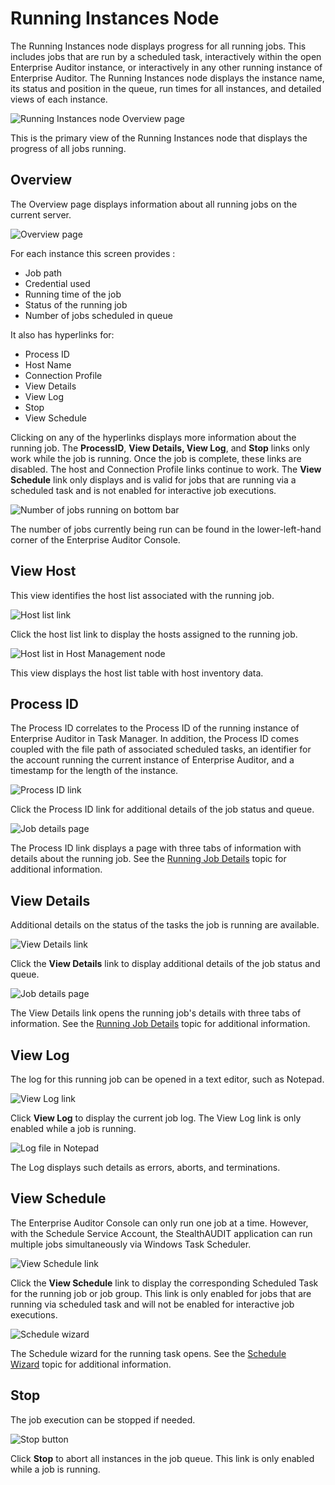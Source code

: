# Running Instances Node

The Running Instances node displays progress for all running jobs. This includes jobs that are run
by a scheduled task, interactively within the open Enterprise Auditor instance, or interactively in
any other running instance of Enterprise Auditor. The Running Instances node displays the instance
name, its status and position in the queue, run times for all instances, and detailed views of each
instance.

![Running Instances node Overview page](/img/versioned_docs/accessanalyzer_11.6/accessanalyzer/admin/runninginstances/overviewpage.webp)

This is the primary view of the Running Instances node that displays the progress of all jobs
running.

## Overview

The Overview page displays information about all running jobs on the current server.

![Overview page](/img/versioned_docs/accessanalyzer_11.6/accessanalyzer/admin/runninginstances/overview.webp)

For each instance this screen provides :

- Job path
- Credential used
- Running time of the job
- Status of the running job
- Number of jobs scheduled in queue

It also has hyperlinks for:

- Process ID
- Host Name
- Connection Profile
- View Details
- View Log
- Stop
- View Schedule

Clicking on any of the hyperlinks displays more information about the running job. The
**ProcessID**, **View Details, View Log**, and **Stop** links only work while the job is running.
Once the job is complete, these links are disabled. The host and Connection Profile links continue
to work. The **View Schedule** link only displays and is valid for jobs that are running via a
scheduled task and is not enabled for interactive job executions.

![Number of jobs running on bottom bar](/img/versioned_docs/accessanalyzer_11.6/accessanalyzer/admin/runninginstances/overviewbottombar.webp)

The number of jobs currently being run can be found in the lower-left-hand corner of the Enterprise
Auditor Console.

## View Host

This view identifies the host list associated with the running job.

![Host list link](/img/versioned_docs/accessanalyzer_11.6/accessanalyzer/admin/runninginstances/viewhost.webp)

Click the host list link to display the hosts assigned to the running job.

![Host list in Host Management node](/img/versioned_docs/accessanalyzer_11.6/accessanalyzer/admin/runninginstances/viewhostlist.webp)

This view displays the host list table with host inventory data.

## Process ID

The Process ID correlates to the Process ID of the running instance of Enterprise Auditor in Task
Manager. In addition, the Process ID comes coupled with the file path of associated scheduled tasks,
an identifier for the account running the current instance of Enterprise Auditor, and a timestamp
for the length of the instance.

![Process ID link](/img/versioned_docs/accessanalyzer_11.6/accessanalyzer/admin/runninginstances/processid.webp)

Click the Process ID link for additional details of the job status and queue.

![Job details page](/img/versioned_docs/accessanalyzer_11.6/accessanalyzer/admin/runninginstances/jobdetails.webp)

The Process ID link displays a page with three tabs of information with details about the running
job. See the
[Running Job Details](/docs/accessanalyzer/11.6/accessanalyzer/admin/runninginstances/jobdetails.md)
topic for additional information.

## View Details

Additional details on the status of the tasks the job is running are available.

![View Details link](/img/versioned_docs/accessanalyzer_11.6/accessanalyzer/admin/runninginstances/viewdetails.webp)

Click the **View Details** link to display additional details of the job status and queue.

![Job details page](/img/versioned_docs/accessanalyzer_11.6/accessanalyzer/admin/runninginstances/jobdetails.webp)

The View Details link opens the running job's details with three tabs of information. See the
[Running Job Details](/docs/accessanalyzer/11.6/accessanalyzer/admin/runninginstances/jobdetails.md)
topic for additional information.

## View Log

The log for this running job can be opened in a text editor, such as Notepad.

![View Log link](/img/versioned_docs/accessanalyzer_11.6/accessanalyzer/admin/runninginstances/viewlog.webp)

Click **View Log** to display the current job log. The View Log link is only enabled while a job is
running.

![Log file in Notepad](/img/versioned_docs/accessanalyzer_11.6/accessanalyzer/admin/runninginstances/logfile.webp)

The Log displays such details as errors, aborts, and terminations.

## View Schedule

The Enterprise Auditor Console can only run one job at a time. However, with the Schedule Service
Account, the StealthAUDIT application can run multiple jobs simultaneously via Windows Task
Scheduler.

![View Schedule link](/img/versioned_docs/accessanalyzer_11.6/accessanalyzer/admin/runninginstances/viewschedule.webp)

Click the **View Schedule** link to display the corresponding Scheduled Task for the running job or
job group. This link is only enabled for jobs that are running via scheduled task and will not be
enabled for interactive job executions.

![Schedule wizard](/img/versioned_docs/accessanalyzer_11.6/accessanalyzer/admin/runninginstances/schedulewizard.webp)

The Schedule wizard for the running task opens. See the
[Schedule Wizard](/docs/accessanalyzer/11.6/accessanalyzer/admin/schedule/wizard.md) topic
for additional information.

## Stop

The job execution can be stopped if needed.

![Stop button](/img/versioned_docs/accessanalyzer_11.6/accessanalyzer/admin/runninginstances/stop.webp)

Click **Stop** to abort all instances in the job queue. This link is only enabled while a job is
running.
